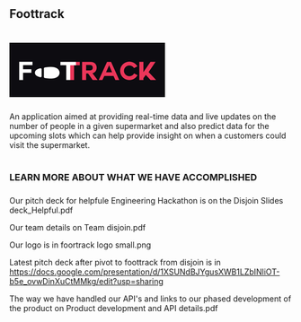 
# <h2> Foottrack<h2>

# <img src="foottrack logo small.png" alt="Foottrack logo">

An application aimed at providing real-time data and live updates on the number 
of people in a given supermarket and also predict data for the upcoming slots 
which can help provide insight on when a customers could visit the supermarket.

# <h3> LEARN MORE ABOUT WHAT WE HAVE ACCOMPLISHED <h3>

Our pitch deck for helpfule Engineering Hackathon is on the Disjoin Slides deck_Helpful.pdf

Our team details on Team disjoin.pdf

Our logo is in foortrack logo small.png

Latest pitch deck after pivot to foottrack from disjoin is in https://docs.google.com/presentation/d/1XSUNdBJYgusXWB1LZbINliOT-b5e_ovwDinXuCtMMkg/edit?usp=sharing

The way we have handled our API's and links to our phased development of the product on Product development and API details.pdf 

